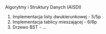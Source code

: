 Algorytmy i Struktury Danych (AISDI)

1. Implementacja listy dwukierunkowej - 5/5p
2. Implementacja tablicy mieszającej - 6/6p
3. Drzewo BST - ...
